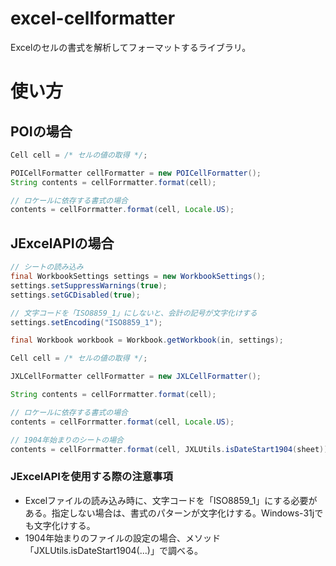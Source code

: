 # excel-cellformatter
Excelのセルの書式を解析してフォーマットするライブラリ。

# 使い方
## POIの場合

```java
Cell cell = /* セルの値の取得 */;

POICellFormatter cellFormatter = new POICellFormatter();
String contents = cellForrmatter.format(cell);

// ロケールに依存する書式の場合
contents = cellForrmatter.format(cell, Locale.US);

```

## JExcelAPIの場合

```java
// シートの読み込み
final WorkbookSettings settings = new WorkbookSettings();
settings.setSuppressWarnings(true);
settings.setGCDisabled(true);

// 文字コードを「ISO8859_1」にしないと、会計の記号が文字化けする
settings.setEncoding("ISO8859_1");

final Workbook workbook = Workbook.getWorkbook(in, settings);

Cell cell = /* セルの値の取得 */;

JXLCellFormatter cellFormatter = new JXLCellFormatter();

String contents = cellForrmatter.format(cell);

// ロケールに依存する書式の場合
contents = cellForrmatter.format(cell, Locale.US);

// 1904年始まりのシートの場合
contents = cellForrmatter.format(cell, JXLUtils.isDateStart1904(sheet));

```

### JExcelAPIを使用する際の注意事項
- Excelファイルの読み込み時に、文字コードを「ISO8859_1」にする必要がある。指定しない場合は、書式のパターンが文字化けする。Windows-31jでも文字化けする。
- 1904年始まりのファイルの設定の場合、メソッド「JXLUtils.isDateStart1904(...)」で調べる。

